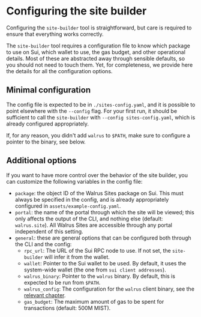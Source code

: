 # Configuring the site builder

Configuring the `site-builder` tool is straightforward, but care is required to ensure that
everything works correctly.

The `site-builder` tool requires a configuration file to know which package to use on Sui, which
wallet to use, the gas budget, and other operational details. Most of these are abstracted away
through sensible defaults, so you should not need to touch them. Yet, for completeness, we provide
here the details for all the configuration options.

## Minimal configuration

The config file is expected to be in `./sites-config.yaml`, and it is possible to point elsewhere
with the `--config` flag. For your first run, it should be sufficient to call the `site-builder`
with `--config sites-config.yaml`, which is already configured appropriately.

If, for any reason, you didn't add `walrus` to `$PATH`, make sure to configure a pointer to the
binary, see below.

## Additional options

If you want to have more control over the behavior of the site builder, you can customize the
following variables in the config file:

- `package`: the object ID of the Walrus Sites package on Sui. This must always be specified in the
  config, and is already appropriately configured in `assets/example-config.yaml`.
- `portal`: the name of the portal through which the site will be viewed; this only affects the
  output of the CLI, and nothing else (default: `walrus.site`).
  All Walrus Sites are accessible through any portal independent of this setting.
- `general`: these are general options that can be configured both through the CLI and the config:
  - `rpc_url`: The URL of the Sui RPC node to use. If not set, the `site-builder` will infer it from
    the wallet.
  - `wallet`: Pointer to the Sui wallet to be used. By default, it uses the system-wide wallet (the
    one from `sui client addresses`).
  - `walrus_binary`: Pointer to the `walrus` binary. By default, this is expected to be run from
    `$PATH`.
  - `walrus_config`: The configuration for the `walrus` client binary, see the [relevant
    chapter](../usage/setup.md).
  - `gas_budget`: The maximum amount of gas to be spent for transactions (default: 500M MIST).
